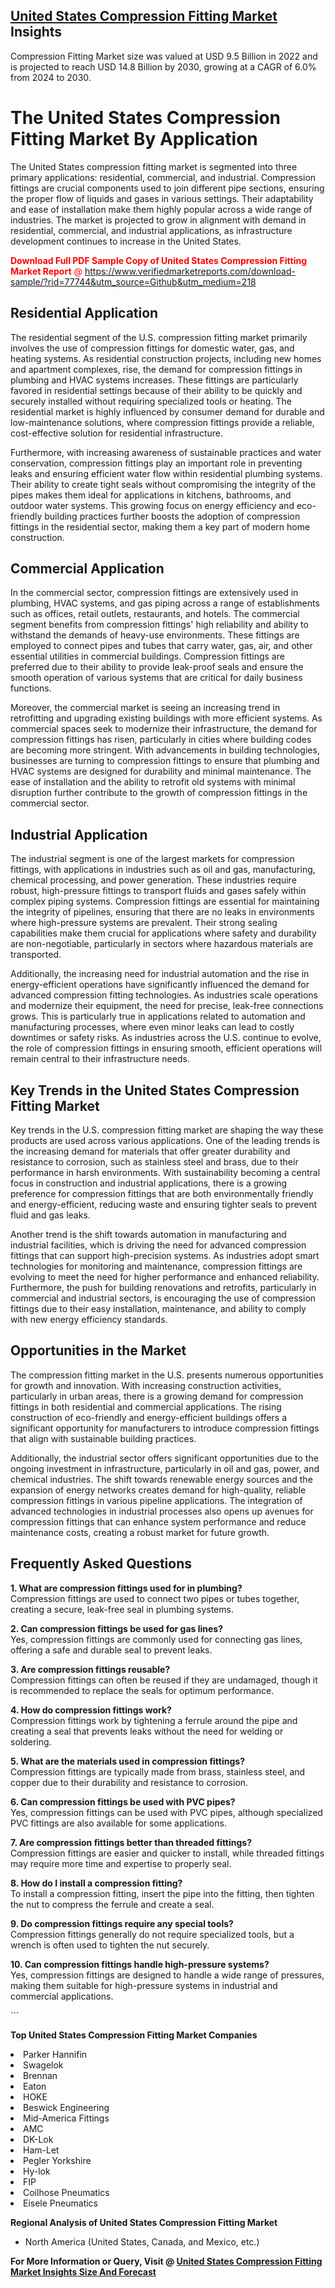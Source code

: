 <h2><a href="https://www.verifiedmarketreports.com/download-sample/?rid=77744&amp;utm_source=Github&amp;utm_medium=218" target="_blank">United States Compression Fitting Market</a> Insights</h2><p>Compression Fitting Market size was valued at USD 9.5 Billion in 2022 and is projected to reach USD 14.8 Billion by 2030, growing at a CAGR of 6.0% from 2024 to 2030.</p><p> <h1>The United States Compression Fitting Market By Application</h1> <p>The United States compression fitting market is segmented into three primary applications: residential, commercial, and industrial. Compression fittings are crucial components used to join different pipe sections, ensuring the proper flow of liquids and gases in various settings. Their adaptability and ease of installation make them highly popular across a wide range of industries. The market is projected to grow in alignment with demand in residential, commercial, and industrial applications, as infrastructure development continues to increase in the United States.</p> <p><p><span class=""><span style="color: #ff0000;"><strong>Download Full PDF Sample Copy of United States Compression Fitting Market Report</strong> @ </span><a href="https://www.verifiedmarketreports.com/download-sample/?rid=77744&amp;utm_source=Github&amp;utm_medium=218" target="_blank">https://www.verifiedmarketreports.com/download-sample/?rid=77744&amp;utm_source=Github&amp;utm_medium=218</a></span></p></p> <h2>Residential Application</h2> <p>The residential segment of the U.S. compression fitting market primarily involves the use of compression fittings for domestic water, gas, and heating systems. As residential construction projects, including new homes and apartment complexes, rise, the demand for compression fittings in plumbing and HVAC systems increases. These fittings are particularly favored in residential settings because of their ability to be quickly and securely installed without requiring specialized tools or heating. The residential market is highly influenced by consumer demand for durable and low-maintenance solutions, where compression fittings provide a reliable, cost-effective solution for residential infrastructure.</p> <p>Furthermore, with increasing awareness of sustainable practices and water conservation, compression fittings play an important role in preventing leaks and ensuring efficient water flow within residential plumbing systems. Their ability to create tight seals without compromising the integrity of the pipes makes them ideal for applications in kitchens, bathrooms, and outdoor water systems. This growing focus on energy efficiency and eco-friendly building practices further boosts the adoption of compression fittings in the residential sector, making them a key part of modern home construction.</p> <h2>Commercial Application</h2> <p>In the commercial sector, compression fittings are extensively used in plumbing, HVAC systems, and gas piping across a range of establishments such as offices, retail outlets, restaurants, and hotels. The commercial segment benefits from compression fittings' high reliability and ability to withstand the demands of heavy-use environments. These fittings are employed to connect pipes and tubes that carry water, gas, air, and other essential utilities in commercial buildings. Compression fittings are preferred due to their ability to provide leak-proof seals and ensure the smooth operation of various systems that are critical for daily business functions.</p> <p>Moreover, the commercial market is seeing an increasing trend in retrofitting and upgrading existing buildings with more efficient systems. As commercial spaces seek to modernize their infrastructure, the demand for compression fittings has risen, particularly in cities where building codes are becoming more stringent. With advancements in building technologies, businesses are turning to compression fittings to ensure that plumbing and HVAC systems are designed for durability and minimal maintenance. The ease of installation and the ability to retrofit old systems with minimal disruption further contribute to the growth of compression fittings in the commercial sector.</p> <h2>Industrial Application</h2> <p>The industrial segment is one of the largest markets for compression fittings, with applications in industries such as oil and gas, manufacturing, chemical processing, and power generation. These industries require robust, high-pressure fittings to transport fluids and gases safely within complex piping systems. Compression fittings are essential for maintaining the integrity of pipelines, ensuring that there are no leaks in environments where high-pressure systems are prevalent. Their strong sealing capabilities make them crucial for applications where safety and durability are non-negotiable, particularly in sectors where hazardous materials are transported.</p> <p>Additionally, the increasing need for industrial automation and the rise in energy-efficient operations have significantly influenced the demand for advanced compression fitting technologies. As industries scale operations and modernize their equipment, the need for precise, leak-free connections grows. This is particularly true in applications related to automation and manufacturing processes, where even minor leaks can lead to costly downtimes or safety risks. As industries across the U.S. continue to evolve, the role of compression fittings in ensuring smooth, efficient operations will remain central to their infrastructure needs.</p> <h2>Key Trends in the United States Compression Fitting Market</h2> <p>Key trends in the U.S. compression fitting market are shaping the way these products are used across various applications. One of the leading trends is the increasing demand for materials that offer greater durability and resistance to corrosion, such as stainless steel and brass, due to their performance in harsh environments. With sustainability becoming a central focus in construction and industrial applications, there is a growing preference for compression fittings that are both environmentally friendly and energy-efficient, reducing waste and ensuring tighter seals to prevent fluid and gas leaks.</p> <p>Another trend is the shift towards automation in manufacturing and industrial facilities, which is driving the need for advanced compression fittings that can support high-precision systems. As industries adopt smart technologies for monitoring and maintenance, compression fittings are evolving to meet the need for higher performance and enhanced reliability. Furthermore, the push for building renovations and retrofits, particularly in commercial and industrial sectors, is encouraging the use of compression fittings due to their easy installation, maintenance, and ability to comply with new energy efficiency standards.</p> <h2>Opportunities in the Market</h2> <p>The compression fitting market in the U.S. presents numerous opportunities for growth and innovation. With increasing construction activities, particularly in urban areas, there is a growing demand for compression fittings in both residential and commercial applications. The rising construction of eco-friendly and energy-efficient buildings offers a significant opportunity for manufacturers to introduce compression fittings that align with sustainable building practices.</p> <p>Additionally, the industrial sector offers significant opportunities due to the ongoing investment in infrastructure, particularly in oil and gas, power, and chemical industries. The shift towards renewable energy sources and the expansion of energy networks creates demand for high-quality, reliable compression fittings in various pipeline applications. The integration of advanced technologies in industrial processes also opens up avenues for compression fittings that can enhance system performance and reduce maintenance costs, creating a robust market for future growth.</p> <h2>Frequently Asked Questions</h2> <p><strong>1. What are compression fittings used for in plumbing?</strong><br>Compression fittings are used to connect two pipes or tubes together, creating a secure, leak-free seal in plumbing systems.</p> <p><strong>2. Can compression fittings be used for gas lines?</strong><br>Yes, compression fittings are commonly used for connecting gas lines, offering a safe and durable seal to prevent leaks.</p> <p><strong>3. Are compression fittings reusable?</strong><br>Compression fittings can often be reused if they are undamaged, though it is recommended to replace the seals for optimum performance.</p> <p><strong>4. How do compression fittings work?</strong><br>Compression fittings work by tightening a ferrule around the pipe and creating a seal that prevents leaks without the need for welding or soldering.</p> <p><strong>5. What are the materials used in compression fittings?</strong><br>Compression fittings are typically made from brass, stainless steel, and copper due to their durability and resistance to corrosion.</p> <p><strong>6. Can compression fittings be used with PVC pipes?</strong><br>Yes, compression fittings can be used with PVC pipes, although specialized PVC fittings are also available for some applications.</p> <p><strong>7. Are compression fittings better than threaded fittings?</strong><br>Compression fittings are easier and quicker to install, while threaded fittings may require more time and expertise to properly seal.</p> <p><strong>8. How do I install a compression fitting?</strong><br>To install a compression fitting, insert the pipe into the fitting, then tighten the nut to compress the ferrule and create a seal.</p> <p><strong>9. Do compression fittings require any special tools?</strong><br>Compression fittings generally do not require specialized tools, but a wrench is often used to tighten the nut securely.</p> <p><strong>10. Can compression fittings handle high-pressure systems?</strong><br>Yes, compression fittings are designed to handle a wide range of pressures, making them suitable for high-pressure systems in industrial and commercial applications.</p> ```</p><p><strong>Top United States Compression Fitting Market Companies</strong></p><div data-test-id=""><p><li>Parker Hannifin</li><li> Swagelok</li><li> Brennan</li><li> Eaton</li><li> HOKE</li><li> Beswick Engineering</li><li> Mid-America Fittings</li><li> AMC</li><li> DK-Lok</li><li> Ham-Let</li><li> Pegler Yorkshire</li><li> Hy-lok</li><li> FIP</li><li> Coilhose Pneumatics</li><li> Eisele Pneumatics</li></p><div><strong>Regional Analysis of&nbsp;United States Compression Fitting Market</strong></div><ul><li dir="ltr"><p dir="ltr">North America&nbsp;(United States, Canada, and Mexico, etc.)</p></li></ul><p><strong>For More Information or Query, Visit @&nbsp;</strong><strong><a href="https://www.verifiedmarketreports.com/product/global-compression-fitting-market-growth-2019-2024/?utm_source=Github&amp;utm_medium=218" target="_blank">United States Compression Fitting Market Insights Size And Forecast</a></strong></p></div>
